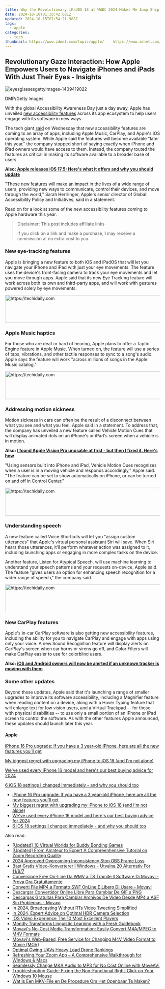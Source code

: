 ```yaml
---
title: Why the Revolutionary iPadOS 18 at WWDC 2024 Makes Me Jump Ship to Apple - Insights From ZDNet
date: 2024-10-10T01:30:42.681Z
updated: 2024-10-15T07:54:21.988Z
tags:
  - apple
categories:
  - tech
thumbnail: https://www.zdnet.com/topic/apple/    https://www.zdnet.com/a/img/resize/1cdbfdfd8e154f9b3bef03d6081cf5b734c4336f/2024/05/29/5b3c680a-1209-4a76-8aae-48035669ec37/ipad-air-001.jpg?width=170&height=96&fit=crop&auto=webp
---
```


## Revolutionary Gaze Interaction: How Apple Empowers Users to Navigate iPhones and iPads With Just Their Eyes - Insights

![eyesglassesgettyimages-1409419022](https://www.zdnet.com/a/img/resize/9e7a8608cb865c8e3a8ea98edc0097f6ee8e879b/2024/05/15/94a03b2c-c31d-4d1e-98d3-51a332c62362/eyesglassesgettyimages-1409419022.jpg?auto=webp&width=1280)

DMP/Getty Images

With the global Accessibility Awareness Day just a day away, Apple has unveiled [new accessibility features](https://www.zdnet.com/article/8-ways-google-just-upgraded-accessibility-in-its-apps-and-pixel-devices/) across its app ecosystem to help users engage with its software in new ways.

The tech giant [said](https://www.apple.com/newsroom/2024/05/apple-announces-new-accessibility-features-including-eye-tracking/) on Wednesday that new accessibility features are coming to an array of apps, including Apple Music, CarPlay, and Apple's iOS operating system. While Apple said the features will become available "later this year," the company stopped short of saying exactly when iPhone and iPad owners would have access to them. Instead, the company touted the features as critical in making its software available to a broader base of users.

**Also: [Apple releases iOS 17.5: Here's what it offers and why you should update](https://www.zdnet.com/article/apple-releases-ios-17-5-heres-what-it-offers-and-why-you-should-update/)**

"These [new features](https://www.zdnet.com/article/new-accessibility-features-are-coming-to-your-apple-devices-this-year-heres-what-to-know-about-them/) will make an impact in the lives of a wide range of users, providing new ways to communicate, control their devices, and move through the world," Sarah Herrlinger, Apple's senior director of Global Accessibility Policy and Initiatives, said in a statement.

Read on for a look at some of the new accessibility features coming to Apple hardware this year.

>  Disclaimer: This post includes affiliate links
>
>  If you click on a link and make a purchase, I may receive a commission at no extra cost to you.
>

### New eye-tracking features

Apple is bringing a new feature to both iOS and iPadOS that will let you navigate your iPhone and iPad with just your eye movements. The feature uses the device's front-facing camera to track your eye movements and let you move through apps. Apple said that its new Eye Tracking feature will work across both its own and third-party apps, and will work with gestures powered solely by eye movements.

<!-- affiliate ads begin -->
<a href="https://appsumo.8odi.net/c/5597632/2082529/7443" target="_top" id="2082529">
  <img src="//a.impactradius-go.com/display-ad/7443-2082529" border="0" alt="https://techidaily.com" width="728" height="90"/>
</a>
<img height="0" width="0" src="https://appsumo.8odi.net/i/5597632/2082529/7443" style="position:absolute;visibility:hidden;" border="0" />
<!-- affiliate ads end -->

### Apple Music haptics

For those who are deaf or hard of hearing, Apple plans to offer a Taptic Engine feature in Apple Music. When turned on, the feature will use a series of taps, vibrations, and other tactile responses to sync to a song's audio. Apple says the feature will work "across millions of songs in the Apple Music catalog."

<!-- affiliate ads begin -->
<a href="https://appsumo.8odi.net/c/5597632/2075472/7443" target="_top" id="2075472">
  <img src="//a.impactradius-go.com/display-ad/7443-2075472" border="0" alt="https://techidaily.com" width="728" height="90"/>
</a>
<img height="0" width="0" src="https://appsumo.8odi.net/i/5597632/2075472/7443" style="position:absolute;visibility:hidden;" border="0" />
<!-- affiliate ads end -->

### Addressing motion sickness

Motion sickness in cars can often be the result of a disconnect between what you see and what you feel, Apple said in a statement. To address that, the company has unveiled a new feature called Vehicle Motion Cues that will display animated dots on an iPhone's or iPad's screen when a vehicle is in motion.

**Also: [I found Apple Vision Pro unusable at first - but then I fixed it. Here's how](https://www.zdnet.com/article/i-found-apple-vision-pro-unusable-at-first-but-then-i-fixed-it-heres-how/)**

"Using sensors built into iPhone and iPad, Vehicle Motion Cues recognizes when a user is in a moving vehicle and responds accordingly," Apple said. "The feature can be set to show automatically on iPhone, or can be turned on and off in Control Center."

<!-- affiliate ads begin -->
<a href="https://appsumo.8odi.net/c/5597632/2130869/7443" target="_top" id="2130869">
  <img src="//a.impactradius-go.com/display-ad/7443-2130869" border="0" alt="https://techidaily.com" width="600" height="90"/>
</a>
<img height="0" width="0" src="https://appsumo.8odi.net/i/5597632/2130869/7443" style="position:absolute;visibility:hidden;" border="0" />
<!-- affiliate ads end -->

### Understanding speech

A new feature called Voice Shortcuts will let you "assign custom utterances" that Apple's virtual personal assistant Siri will save. When Siri hears those utterances, it'll perform whatever action was assigned to it, including launching apps or engaging in more complex tasks on the device.

Another feature, Listen for Atypical Speech, will use machine learning to understand your speech patterns and your requests on-device, Apple said. The feature "gives users an option for enhancing speech recognition for a wider range of speech," the company said.

<!-- affiliate ads begin -->
<a href="https://appsumo.8odi.net/c/5597632/2144274/7443" target="_top" id="2144274">
  <img src="//a.impactradius-go.com/display-ad/7443-2144274" border="0" alt="https://techidaily.com" width="600" height="90"/>
</a>
<img height="0" width="0" src="https://appsumo.8odi.net/i/5597632/2144274/7443" style="position:absolute;visibility:hidden;" border="0" />
<!-- affiliate ads end -->

### New CarPlay features

Apple's in-car CarPlay software is also getting new accessibility features, including the ability for you to navigate CarPlay and engage with apps using only your voice. A new Sound Recognition feature will display alerts on CarPlay's screen when car horns or sirens go off, and Color Filters will make CarPlay easier to use for colorblind users.

**Also: [iOS and Android owners will now be alerted if an unknown tracker is moving with them](https://www.zdnet.com/article/ios-and-android-owners-will-now-be-alerted-if-an-unknown-tracker-is-moving-with-them/)**

### Some other updates

Beyond those updates, Apple said that it's launching a range of smaller upgrades to improve its software accessibility, including a Magnifier feature when reading content on a device, along with a Hover Typing feature that will enlarge text for low vision users, and a Virtual Trackpad -- for those with physical disabilities -- to use only a small portion of an iPhone or iPad screen to control the software. As with the other features Apple announced, these updates should launch later this year.

#### Apple

[iPhone 16 Pro upgrade: If you have a 3 year-old iPhone, here are all the new features you'll get](https://www.zdnet.com/article/iphone-16-pro-and-pro-max-hands-on/ "iPhone 16 Pro upgrade: If you have a 3 year-old iPhone, here are all the new features you'll get")

[My biggest regret with upgrading my iPhone to iOS 18 (and I'm not alone)](https://www.zdnet.com/article/my-biggest-regret-with-upgrading-my-iphone-to-ios-18-and-im-not-alone/ "My biggest regret with upgrading my iPhone to iOS 18 (and I'm not alone)")

[We've used every iPhone 16 model and here's our best buying advice for 2024](https://www.zdnet.com/article/iphone-16-pro-max-buying-advice-2024/ "We've used every iPhone 16 model and here's our best buying advice for 2024")

[6 iOS 18 settings I changed immediately - and why you should too](https://www.zdnet.com/article/6-ios-18-settings-i-changed-immediately-and-why-you-should-too/ "6 iOS 18 settings I changed immediately - and why you should too")

* [iPhone 16 Pro upgrade: If you have a 3 year-old iPhone, here are all the new features you'll get](https://www.zdnet.com/article/iphone-16-pro-and-pro-max-hands-on/ "iPhone 16 Pro upgrade: If you have a 3 year-old iPhone, here are all the new features you'll get")
* [My biggest regret with upgrading my iPhone to iOS 18 (and I'm not alone)](https://www.zdnet.com/article/my-biggest-regret-with-upgrading-my-iphone-to-ios-18-and-im-not-alone/ "My biggest regret with upgrading my iPhone to iOS 18 (and I'm not alone)")
* [We've used every iPhone 16 model and here's our best buying advice for 2024](https://www.zdnet.com/article/iphone-16-pro-max-buying-advice-2024/ "We've used every iPhone 16 model and here's our best buying advice for 2024")
* [6 iOS 18 settings I changed immediately - and why you should too](https://www.zdnet.com/article/6-ios-18-settings-i-changed-immediately-and-why-you-should-too/ "6 iOS 18 settings I changed immediately - and why you should too")

<ins class="adsbygoogle"
     style="display:block"
     data-ad-format="autorelaxed"
     data-ad-client="ca-pub-7571918770474297"
     data-ad-slot="1223367746"></ins>

<ins class="adsbygoogle"
     style="display:block"
     data-ad-client="ca-pub-7571918770474297"
     data-ad-slot="8358498916"
     data-ad-format="auto"
     data-full-width-responsive="true"></ins>

<span class="atpl-alsoreadstyle">Also read:</span>
<div><ul>
<li><a href="https://extra-resources.techidaily.com/updated-10-virtual-worlds-for-buddy-bonding-games/"><u>[Updated] 10 Virtual Worlds for Buddy Bonding Games</u></a></li>
<li><a href="https://screen-sharing-recording.techidaily.com/updated-from-amateur-to-expert-a-compreenhensive-tutorial-on-zoom-recording-quality/"><u>[Updated] From Amateur to Expert A Compreenhensive Tutorial on Zoom Recording Quality</u></a></li>
<li><a href="https://on-screen-recording.techidaily.com/2024-approved-overcoming-inconsistency-stop-obs-frame-loss/"><u>2024 Approved Overcoming Inconsistency Stop OBS Frame Loss</u></a></li>
<li><a href="https://some-tips.techidaily.com/bast-gratis-video-konverterer-i-windows-utvalna-20-alternativ-for-1187/"><u>Bäst Gratis Video-Konverterer I Windows - Utvalna 20 Alternativ För 11/8/7</u></a></li>
<li><a href="https://some-tips.techidaily.com/conversione-free-on-line-da-wmv-a-ts-tramite-il-software-di-movavi-prova-ora-gratuitamente/"><u>Conversione Free On-Line Da WMV a TS Tramite Il Software Di Movavi - Prova Ora Gratuitamente</u></a></li>
<li><a href="https://some-tips.techidaily.com/converti-file-mp4-a-formato-swf-online-e-libero-di-usare-movavi/"><u>Converti File MP4 a Formato SWF OnLine E Libero Di Usare - Movavi</u></a></li>
<li><a href="https://some-tips.techidaily.com/descargar-convertidor-online-libre-para-cambiar-de-gif-a-png/"><u>Descargar Convertidor Online Libre Para Cambiar De GIF a PNG</u></a></li>
<li><a href="https://some-tips.techidaily.com/descargas-gratuitas-para-cambiar-archivos-de-video-desde-mp4-a-asf-sin-problemas-movavi/"><u>Descargas Gratuitas Para Cambiar Archivos De Vídeo Desde MP4 a ASF Sin Problemas - Movavi</u></a></li>
<li><a href="https://twitter-clips.techidaily.com/in-2024-broadcasting-without-rts-video-tweeting-simplified/"><u>In 2024, Broadcasting Without RTs Video Tweeting Simplified</u></a></li>
<li><a href="https://some-knowledge.techidaily.com/in-2024-expert-advice-on-optimal-hdr-camera-selection/"><u>In 2024, Expert Advice on Optimal HDR Camera Selection</u></a></li>
<li><a href="https://fox-friendly.techidaily.com/ios-video-experience-the-10-most-excellent-players/"><u>IOS Video Experience The 10 Most Excellent Players</u></a></li>
<li><a href="https://mondly-stories.techidaily.com/mondly-transforms-linguistic-learning-with-a-fresh-guidebook/"><u>Mondly Transforms Linguistic Learning with a Fresh Guidebook</u></a></li>
<li><a href="https://some-tips.techidaily.com/movavis-no-cost-media-transformation-easily-convert-m4ampeg-to-m4v-formats/"><u>Movavi's No-Cost Media Transformation: Easily Convert M4A/MPEG to M4V Formats</u></a></li>
<li><a href="https://some-tips.techidaily.com/movavis-web-based-free-service-for-changing-m4v-video-format-to-movie-mov/"><u>Movavi's Web-Based, Free Service for Changing M4V Video Format to Movie (MOV)</u></a></li>
<li><a href="https://extra-hints.techidaily.com/optimal-owing-uavs-heavy-load-drone-rankings/"><u>Optimal Owing UAVs Heavy Load Drone Rankings</u></a></li>
<li><a href="https://techtrends.techidaily.com/refreshing-your-zoom-app-a-comprehensive-walkthrough-for-windows-and-macs/"><u>Refreshing Your Zoom App – A Comprehensive Walkthrough for Windows & Macs</u></a></li>
<li><a href="https://some-tips.techidaily.com/seamlessly-change-mka-audio-to-mp3-for-no-cost-online-with-moveavi/"><u>Seamlessly Change MKA Audio to MP3 for No Cost Online with MoveAVI</u></a></li>
<li><a href="https://common-error.techidaily.com/troubleshooting-guide-fixing-the-non-functional-right-click-on-your-windows-10-mouse/"><u>Troubleshooting Guide: Fixing the Non-Functional Right-Click on Your Windows 10 Mouse</u></a></li>
<li><a href="https://some-tips.techidaily.com/wat-is-een-mkv-file-en-de-procedure-om-het-openbaar-te-maken/"><u>Wat Is Een MKV-File en De Procedure Om Het Openbaar Te Maken?</u></a></li>
</ul></div>

